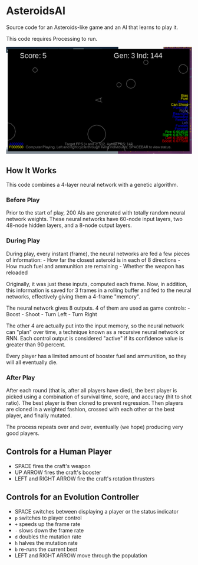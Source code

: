# AsteroidsAI

Source code for an Asteroids-like game and an AI that learns to play it.

This code requires Processing to run.

![A screenshot of play.](screens/play.png)

## How It Works

This code combines a 4-layer neural network with a genetic algorithm.

### Before Play

Prior to the start of play, 200 AIs are generated with totally random neural network weights. These neural networks have 60-node input layers, two 48-node hidden layers, and a 8-node output layers.

### During Play

During play, every instant (frame), the neural networks are fed a few pieces of information:
    - How far the closest asteroid is in each of 8 directions
    - How much fuel and ammunition are remaining
    - Whether the weapon has reloaded

Originally, it was just these inputs, computed each frame. Now, in addition, this information is saved for 3 frames in a rolling buffer and fed to the neural networks, effectively giving them a 4-frame "memory".

The neural network gives 8 outputs. 4 of them are used as game controls:
    - Boost
    - Shoot
    - Turn Left
    - Turn Right

The other 4 are actually put into the input memory, so the neural network can "plan" over time, a technique known as a recursive neural network or RNN. Each control output is considered "active" if its confidence value is greater than 90 percent.

Every player has a limited amount of booster fuel and ammunition, so they will all eventually die.

### After Play

After each round (that is, after all players have died), the best player is picked using a combination of survival time, score, and accuracy (hit to shot ratio). The best player is then cloned to prevent regression.  Then players are cloned in a weighted fashion, crossed with each other or the best player, and finally mutated.

The process repeats over and over, eventually (we hope) producing very good players.

## Controls for a Human Player

- SPACE fires the craft's weapon
- UP ARROW fires the craft's booster
- LEFT and RIGHT ARROW fire the craft's rotation thrusters

## Controls for an Evolution Controller

- SPACE switches between displaying a player or the status indicator
- `p` switches to player control
- `+` speeds up the frame rate
- `-` slows down the frame rate
- `d` doubles the mutation rate
- `h` halves the mutation rate
- `b` re-runs the current best
- LEFT and RIGHT ARROW move through the population

